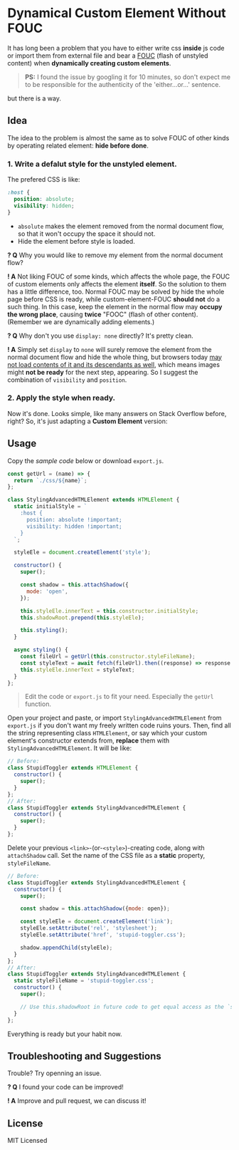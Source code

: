 # Dynamical Custom Element Without FOUC

It has long been a problem that you have to either write css **inside** js code or import them from external file and bear a [FOUC](https://en.wikipedia.org/wiki/Flash_of_unstyled_content) (flash of unstyled content) when **dynamically creating custom elements**.

> **PS:** I found the issue by googling it for 10 minutes, so don't expect me to be responsible for the authenticity of the 'either...or...' sentence.

but there is a way.

## Idea

The idea to the problem is almost the same as to solve FOUC of other kinds by operating related element: **hide before done**.

### 1. Write a defalut style for the unstyled element.

The prefered CSS is like:

```css
:host {
  position: absolute;
  visibility: hidden;
}
```

- `absolute` makes the element removed from the normal document flow, so that it won't occupy the space it should not.
- Hide the element before style is loaded.

**? Q** Why you would like to remove my element from the normal document flow?

**! A** Not liking FOUC of some kinds, which affects the whole page, the FOUC of custom elements only affects the element **itself**. So the solution to them has a little difference, too. Normal FOUC may be solved by hide the whole page before CSS is ready, while custom-element-FOUC **should not** do a such thing. In this case, keep the element in the normal flow may **occupy the wrong place**, causing **twice** "FOOC" (flash of other content). (Remember we are dynamically adding elements.)

**? Q** Why don't you use `display: none` directly? It's pretty clean.

**! A** Simply set `display` to `none` will surely remove the element from the normal document flow and hide the whole thing, but browsers today [may not load contents of it and its descendants as well](https://stackoverflow.com/questions/12158540/does-displaynone-prevent-an-image-from-loading), which means images might **not be ready** for the next step, appearing. So I suggest the combination of `visibility` and `position`.

### 2. Apply the style when ready.

Now it's done. Looks simple, like many answers on Stack Overflow before, right? So, it's just adapting a **Custom Element** version:

## Usage

Copy the *sample code* below or download `export.js`.

```javascript
const getUrl = (name) => {
  return `./css/${name}`;
};

class StylingAdvancedHTMLElement extends HTMLElement {
  static initialStyle = `
    :host {
      position: absolute !important;
      visibility: hidden !important;
    }
  `;

  styleEle = document.createElement('style');

  constructor() {
    super();

    const shadow = this.attachShadow({
      mode: 'open',
    });

    this.styleEle.innerText = this.constructor.initialStyle;
    this.shadowRoot.prepend(this.styleEle);

    this.styling();
  }

  async styling() {
    const fileUrl = getUrl(this.constructor.styleFileName);
    const styleText = await fetch(fileUrl).then((response) => response.text());
    this.styleEle.innerText = styleText;
  }
};
```

> Edit the code or `export.js` to fit your need. Especially the `getUrl` function.

Open your project and paste, or import `StylingAdvancedHTMLElement` from `export.js` if you don't want my freely written code ruins yours. Then, find all the string representing class `HTMLElement`, or say which your custom element's constructor extends from, **replace** them with `StylingAdvancedHTMLElement`. It will be like:

```javascript
// Before:
class StupidToggler extends HTMLElement {
  constructor() {
    super();
  }
};
// After:
class StupidToggler extends StylingAdvancedHTMLElement {
  constructor() {
    super();
  }
};
```

Delete your previous `<link>`-(or-`<style>`)-creating code, along with `attachShadow` call. Set the name of the CSS file as a **static** property, `styleFileName`.

```javascript
// Before:
class StupidToggler extends StylingAdvancedHTMLElement {
  constructor() {
    super();

    const shadow = this.attachShadow({mode: open});

    const styleEle = document.createElement('link');
    styleEle.setAttribute('rel', 'stylesheet');
    styleEle.setAttribute('href', 'stupid-toggler.css');

    shadow.appendChild(styleEle);
  }
};
// After:
class StupidToggler extends StylingAdvancedHTMLElement {
  static styleFileName = 'stupid-toggler.css';
  constructor() {
    super();

    // Use this.shadowRoot in future code to get equal access as the `shadow` parameter.
  }
};
```

Everything is ready but your habit now.

## Troubleshooting and Suggestions

Trouble? Try openning an issue.

**? Q** I found your code can be improved!

**! A** Improve and pull request, we can discuss it!

## License

MIT Licensed
